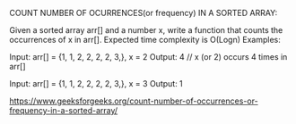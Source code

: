 COUNT NUMBER OF OCURRENCES(or frequency) IN A SORTED ARRAY:

Given a sorted array arr[] and a number x, write a function that counts the occurrences of x in arr[]. Expected time complexity is O(Logn)
Examples:

Input: arr[] = {1, 1, 2, 2, 2, 2, 3,}, x = 2
Output: 4 // x (or 2) occurs 4 times in arr[]

Input: arr[] = {1, 1, 2, 2, 2, 2, 3,}, x = 3
Output: 1

https://www.geeksforgeeks.org/count-number-of-occurrences-or-frequency-in-a-sorted-array/
